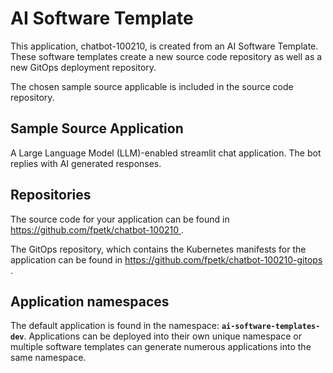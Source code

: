 # AI Software Template

This application, chatbot-100210, is created from an AI Software Template. These software templates create a new source code repository as well as a new GitOps deployment repository.

The chosen sample source applicable is included in the source code repository.

## Sample Source Application

A Large Language Model (LLM)-enabled streamlit chat application. The bot replies with AI generated responses.

## Repositories

The source code for your application can be found in [https://github.com/fpetk/chatbot-100210 ](https://github.com/fpetk/chatbot-100210 ).
 
The GitOps repository, which contains the Kubernetes manifests for the application can be found in 
[https://github.com/fpetk/chatbot-100210-gitops ](https://github.com/fpetk/chatbot-100210-gitops ). 

## Application namespaces 

The default application is found in the namespace: **`ai-software-templates-dev`**. Applications can be deployed into their own unique namespace or multiple software templates can generate numerous applications into the same namespace.